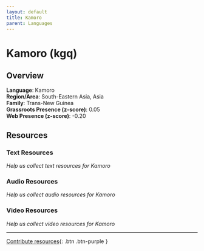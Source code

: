 ```yaml
---
layout: default
title: Kamoro
parent: Languages
---
```


# Kamoro (kgq)

## Overview

**Language**: Kamoro  
**Region/Area**: South-Eastern Asia, Asia  
**Family**: Trans-New Guinea  
**Grassroots Presence (z-score)**: 0.05  
**Web Presence (z-score)**: -0.20  

## Resources

### Text Resources
*Help us collect text resources for Kamoro*

### Audio Resources
*Help us collect audio resources for Kamoro*

### Video Resources
*Help us collect video resources for Kamoro*

---

[Contribute resources](https://forms.office.com/e/1SfLJx3u1r){: .btn .btn-purple }
